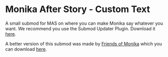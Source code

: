 # Monika After Story - Custom Text
A small submod for MAS on where you can make Monika say whatever you want.
We recommend you use the Submod Updater Plugin. Download it [here](https://github.com/Booplicate/MAS-Submods-SubmodUpdaterPlugin).

A better version of this submod was made by [Friends of Monika](https://github.com/Friends-of-Monika) which you can download [here](https://github.com/Friends-of-Monika/mas-saysomething).
